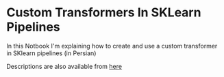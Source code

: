 # Custom Transformers In SKLearn Pipelines


In this Notbook I'm explaining how to create and use a custom transformer in SKlearn pipelines (in Persian)

Descriptions are also available from [here](https://virgool.io/@DataJr/%D8%A7%DB%8C%D8%AC%D8%A7%D8%AF-transformer-%D8%B3%D9%81%D8%A7%D8%B1%D8%B4%DB%8C-%D8%AF%D8%B1-pipeline%D9%87%D8%A7%DB%8C-sklearn-vfozoeekh727)